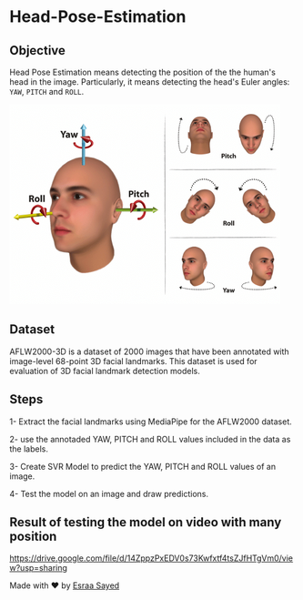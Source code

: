 # Head-Pose-Estimation

## Objective

Head Pose Estimation means detecting the position of the the human's head in the image. Particularly, it means detecting the head's Euler angles: `YAW`, `PITCH` and `ROLL`.

![](images/image.png)

## Dataset

AFLW2000-3D is a dataset of 2000 images that have been annotated with image-level 68-point 3D facial landmarks. This dataset is used for evaluation of 3D facial landmark detection models.

## Steps

1- Extract the facial landmarks using MediaPipe for the AFLW2000 dataset.

2- use the annotaded YAW, PITCH and ROLL values included in the data as the labels.

3- Create SVR Model to predict the YAW, PITCH and ROLL values of an image.

4- Test the model on an image and draw predictions.

## Result of testing the model on video with many position
https://drive.google.com/file/d/14ZppzPxEDV0s73Kwfxtf4tsZJfHTgVm0/view?usp=sharing


Made with :heart: by <a href="https://github.com/esraasayed98" target="_blank">Esraa Sayed</a> 
